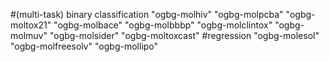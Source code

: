 #(multi-task) binary classification
"ogbg-molhiv"
"ogbg-molpcba"
"ogbg-moltox21"
"ogbg-molbace"
"ogbg-molbbbp"
"ogbg-molclintox"
"ogbg-molmuv"
"ogbg-molsider"
"ogbg-moltoxcast"
#regression
"ogbg-molesol"
"ogbg-molfreesolv"
"ogbg-mollipo"